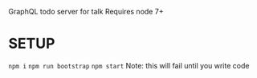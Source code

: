 GraphQL todo server for talk
Requires node 7+

SETUP
=====
`npm i`
`npm run bootstrap`
`npm start` Note: this will fail until you write code
